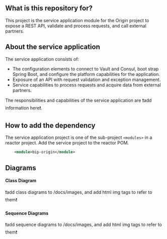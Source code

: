 ## What is this repository for?
This project is the service application module for the Origin project to expose a REST API, validate and process requests, and call external partners.

## About the service application
The service application consists of:
- The configuration elements to connect to Vault and Consul, boot strap Spring Boot, and configure the platform capabilities for the application.
- Exposure of an API with request validation and exception management.
- Service capabilities to process requests and acquire data from external partners.

The responsibilities and capabilities of the service application are :exclamation:add information here:exclamation:.

## How to add the dependency
The service application project is one of the sub-project `<modules>` in a reactor project.  Add the service project to the reactor POM.
```xml
	<module>bip-origin</module>
```

## Diagrams

#### Class Diagram
:exclamation:add class diagrams to /docs/images, and add html img tags to refer to them:exclamation:

#### Sequence Diagrams

:exclamation:add sequence diagrams to /docs/images, and add html img tags to refer to them:exclamation:

